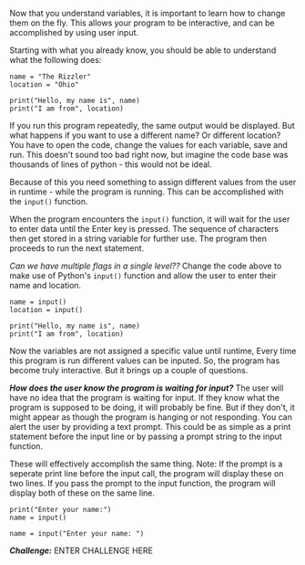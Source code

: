 Now that you understand variables, it is important to learn how to change them on the fly. This allows your program to be interactive, and can be accomplished by using user input. 

Starting with what you already know, you should be able to understand what the following does:
```
name = "The Rizzler"
location = "Ohio"

print("Hello, my name is", name)
print("I am from", location)
```
If you run this program repeatedly, the same output would be displayed. But what happens if you want to use a different name? Or different location? You have to open the code, change the values for each variable, save and run. This doesn't sound too bad right now, but imagine the code base was thousands of lines of python - this would not be ideal.

Because of this you need something to assign different values from the user in runtime - while the program is running. This can be accomplished with the `input()` function.

When the program encounters the `input()` function, it will wait for the user to enter data until the Enter key is pressed. The sequence of characters then get stored in a string variable for further use. The program then proceeds to run the next statement. 

*Can we have multiple flags in a single level??*
Change the code above to make use of Python's `input()` function and allow the user to enter their name and location.
```
name = input()
location = input()

print("Hello, my name is", name)
print("I am from", location)
```
Now the variables are not assigned a specific value until runtime, Every time this program is run different values can be inputed. So, the program has become truly interactive. But it brings up a couple of questions.

***How does the user know the program is waiting for input?***
The user will have no idea that the program is waiting for input. If they know what the program is supposed to be doing, it will probably be fine. But if they don't, it might appear as though the program is hanging or not responding. You can alert the user by providing a text prompt. This could be as simple as a print statement before the input line or by passing a prompt string to the input function.

These will effectively accomplish the same thing. Note: If the prompt is a seperate print line before the input call, the program will display these on two lines. If you pass the prompt to the input function, the program will display both of these on the same line. 
```
print("Enter your name:")
name = input()
  
name = input("Enter your name: ")
```

***Challenge:*** ENTER CHALLENGE HERE